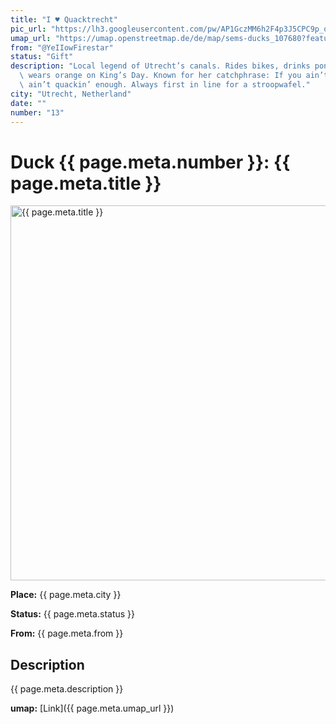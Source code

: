 ```yaml
---
title: "I ♥ Quacktrecht"
pic_url: "https://lh3.googleusercontent.com/pw/AP1GczMM6h2F4p3J5CPC9p_ou7d6KkC0QeTAc8Lgy79d4mro2N80josdesDVH-GCFR_qcPxszgdlxR1W5jDHWaMWomkBGzBfzvkaZVlqlbkhagwV9Dhq-MYHQOErWC_T6_JFhJpRZBdWh6T2kK5Lh_yy0udXbw"
umap_url: "https://umap.openstreetmap.de/de/map/sems-ducks_107680?feature=I%20%E2%99%A5%20Quacktrecht#19/52.08937/5.11544"
from: "@YeIIowFirestar"
status: "Gift"
description: "Local legend of Utrecht’s canals. Rides bikes, drinks pond-latte, and\
  \ wears orange on King’s Day. Known for her catchphrase: If you ain’t Dutch, you\
  \ ain’t quackin’ enough. Always first in line for a stroopwafel."
city: "Utrecht, Netherland"
date: ""
number: "13"
---
```

# Duck {{ page.meta.number }}: {{ page.meta.title }}

<img src="{{ page.meta.pic_url }}" alt="{{ page.meta.title }}" width="600">

**Place:** {{ page.meta.city }}

**Status:** {{ page.meta.status }}

**From:** {{ page.meta.from }}

## Description

{{ page.meta.description }}

**umap:** [Link]({{ page.meta.umap_url }})

